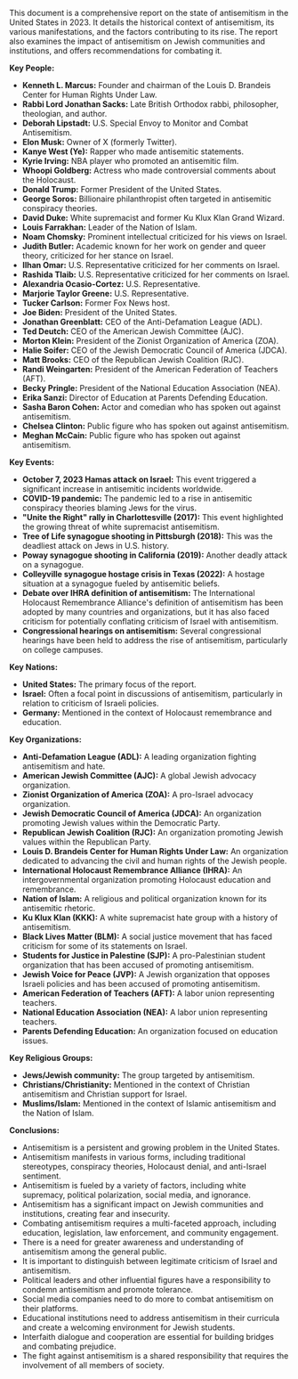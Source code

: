 This document is a comprehensive report on the state of antisemitism in the United States in 2023. It details the historical context of antisemitism, its various manifestations, and the factors contributing to its rise. The report also examines the impact of antisemitism on Jewish communities and institutions, and offers recommendations for combating it.

**Key People:**

*   **Kenneth L. Marcus:** Founder and chairman of the Louis D. Brandeis Center for Human Rights Under Law.
*   **Rabbi Lord Jonathan Sacks:** Late British Orthodox rabbi, philosopher, theologian, and author.
*   **Deborah Lipstadt:** U.S. Special Envoy to Monitor and Combat Antisemitism.
*   **Elon Musk:** Owner of X (formerly Twitter).
*   **Kanye West (Ye):** Rapper who made antisemitic statements.
*   **Kyrie Irving:** NBA player who promoted an antisemitic film.
*   **Whoopi Goldberg:** Actress who made controversial comments about the Holocaust.
*   **Donald Trump:** Former President of the United States.
*   **George Soros:** Billionaire philanthropist often targeted in antisemitic conspiracy theories.
*   **David Duke:** White supremacist and former Ku Klux Klan Grand Wizard.
*   **Louis Farrakhan:** Leader of the Nation of Islam.
*   **Noam Chomsky:** Prominent intellectual criticized for his views on Israel.
*   **Judith Butler:** Academic known for her work on gender and queer theory, criticized for her stance on Israel.
*   **Ilhan Omar:** U.S. Representative criticized for her comments on Israel.
*   **Rashida Tlaib:** U.S. Representative criticized for her comments on Israel.
*   **Alexandria Ocasio-Cortez:** U.S. Representative.
*   **Marjorie Taylor Greene:** U.S. Representative.
*   **Tucker Carlson:** Former Fox News host.
*   **Joe Biden:** President of the United States.
*   **Jonathan Greenblatt:** CEO of the Anti-Defamation League (ADL).
*   **Ted Deutch:** CEO of the American Jewish Committee (AJC).
*   **Morton Klein:** President of the Zionist Organization of America (ZOA).
*   **Halie Soifer:** CEO of the Jewish Democratic Council of America (JDCA).
*   **Matt Brooks:** CEO of the Republican Jewish Coalition (RJC).
*   **Randi Weingarten:** President of the American Federation of Teachers (AFT).
*   **Becky Pringle:** President of the National Education Association (NEA).
*   **Erika Sanzi:** Director of Education at Parents Defending Education.
*   **Sasha Baron Cohen:** Actor and comedian who has spoken out against antisemitism.
*   **Chelsea Clinton:** Public figure who has spoken out against antisemitism.
*   **Meghan McCain:** Public figure who has spoken out against antisemitism.

**Key Events:**

*   **October 7, 2023 Hamas attack on Israel:** This event triggered a significant increase in antisemitic incidents worldwide.
*   **COVID-19 pandemic:** The pandemic led to a rise in antisemitic conspiracy theories blaming Jews for the virus.
*   **"Unite the Right" rally in Charlottesville (2017):** This event highlighted the growing threat of white supremacist antisemitism.
*   **Tree of Life synagogue shooting in Pittsburgh (2018):** This was the deadliest attack on Jews in U.S. history.
*   **Poway synagogue shooting in California (2019):** Another deadly attack on a synagogue.
*   **Colleyville synagogue hostage crisis in Texas (2022):** A hostage situation at a synagogue fueled by antisemitic beliefs.
*   **Debate over IHRA definition of antisemitism:** The International Holocaust Remembrance Alliance's definition of antisemitism has been adopted by many countries and organizations, but it has also faced criticism for potentially conflating criticism of Israel with antisemitism.
*   **Congressional hearings on antisemitism:** Several congressional hearings have been held to address the rise of antisemitism, particularly on college campuses.

**Key Nations:**

*   **United States:** The primary focus of the report.
*   **Israel:** Often a focal point in discussions of antisemitism, particularly in relation to criticism of Israeli policies.
*   **Germany:** Mentioned in the context of Holocaust remembrance and education.

**Key Organizations:**

*   **Anti-Defamation League (ADL):** A leading organization fighting antisemitism and hate.
*   **American Jewish Committee (AJC):** A global Jewish advocacy organization.
*   **Zionist Organization of America (ZOA):** A pro-Israel advocacy organization.
*   **Jewish Democratic Council of America (JDCA):** An organization promoting Jewish values within the Democratic Party.
*   **Republican Jewish Coalition (RJC):** An organization promoting Jewish values within the Republican Party.
*   **Louis D. Brandeis Center for Human Rights Under Law:** An organization dedicated to advancing the civil and human rights of the Jewish people.
*   **International Holocaust Remembrance Alliance (IHRA):** An intergovernmental organization promoting Holocaust education and remembrance.
*   **Nation of Islam:** A religious and political organization known for its antisemitic rhetoric.
*   **Ku Klux Klan (KKK):** A white supremacist hate group with a history of antisemitism.
*   **Black Lives Matter (BLM):** A social justice movement that has faced criticism for some of its statements on Israel.
*   **Students for Justice in Palestine (SJP):** A pro-Palestinian student organization that has been accused of promoting antisemitism.
*   **Jewish Voice for Peace (JVP):** A Jewish organization that opposes Israeli policies and has been accused of promoting antisemitism.
*   **American Federation of Teachers (AFT):** A labor union representing teachers.
*   **National Education Association (NEA):** A labor union representing teachers.
*   **Parents Defending Education:** An organization focused on education issues.

**Key Religious Groups:**

*   **Jews/Jewish community:** The group targeted by antisemitism.
*   **Christians/Christianity:** Mentioned in the context of Christian antisemitism and Christian support for Israel.
*   **Muslims/Islam:** Mentioned in the context of Islamic antisemitism and the Nation of Islam.

**Conclusions:**

*   Antisemitism is a persistent and growing problem in the United States.
*   Antisemitism manifests in various forms, including traditional stereotypes, conspiracy theories, Holocaust denial, and anti-Israel sentiment.
*   Antisemitism is fueled by a variety of factors, including white supremacy, political polarization, social media, and ignorance.
*   Antisemitism has a significant impact on Jewish communities and institutions, creating fear and insecurity.
*   Combating antisemitism requires a multi-faceted approach, including education, legislation, law enforcement, and community engagement.
*   There is a need for greater awareness and understanding of antisemitism among the general public.
*   It is important to distinguish between legitimate criticism of Israel and antisemitism.
*   Political leaders and other influential figures have a responsibility to condemn antisemitism and promote tolerance.
*   Social media companies need to do more to combat antisemitism on their platforms.
*   Educational institutions need to address antisemitism in their curricula and create a welcoming environment for Jewish students.
*   Interfaith dialogue and cooperation are essential for building bridges and combating prejudice.
*   The fight against antisemitism is a shared responsibility that requires the involvement of all members of society.
